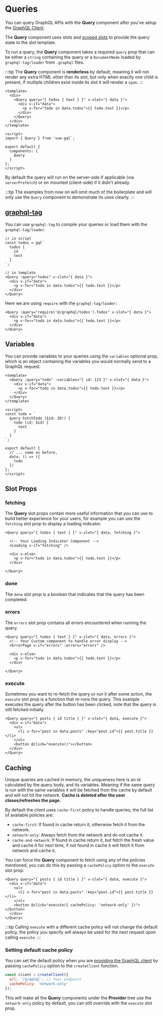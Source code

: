 # Queries

You can query GraphQL APIs with the **Query** component after you've setup the [GraphQL Client](./client.md).

The **Query** component uses slots and [scoped slots](https://vuejs.org/v2/guide/components-slots.html#Scoped-Slots) to provide the query state to the slot template.

To run a query, the **Query** component takes a required `query` prop that can be either a `string` containing the query or a `DocumentNode` loaded by `graphql-tag/loader` from `.graphql` files.

:::tip
The **Query** component is **renderless** by default, meaning it will not render any extra HTML other than its slot, but only when exactly one child is present, if multiple children exist inside its slot it will render a `span`.
:::

```vue
<template>
  <div>
    <Query query="{ todos { text } }" v-slot="{ data }">
      <div v-if="data">
        <p v-for="todo in data.todos">{{ todo.text }}</p>
      </div>
    </Query>
  </div>
</template>

<script>
import { Query } from 'vue-gql`;

export default {
  components: {
    Query
  }
};
</script>
```

By default the query will run on the server-side if applicable (via `serverPrefetch`) or on mounted (client-side) if it didn't already.

:::tip
The examples from now on will omit much of the boilerplate and will only use the `Query` component to demonstrate its uses clearly.
:::

## [graphql-tag](https://github.com/apollographql/graphql-tag)

You can use `graphql-tag` to compile your queries or load them with the `graphql-tag/loader`.

```
// in script
const todos = gql`
  todos {
    id
    text
  }
`;

// in template
<Query :query="todos" v-slot="{ data }">
  <div v-if="data">
    <p v-for="todo in data.todos">{{ todo.text }}</p>
  </div>
</Query>
```

Here we are using `require` with the `graphql-tag/loader`:

```vue
<Query :query="require('@/graphql/todos').Todos" v-slot="{ data }">
  <div v-if="data">
    <p v-for="todo in data.todos">{{ todo.text }}</p>
  </div>
</Query>
```

## Variables

You can provide variables to your queries using the `variables` optional prop, which is an object containing the variables you would normally send to a GraphQL request.

```vue
<template>
  <Query :query="todo" :variables="{ id: 123 }" v-slot="{ data }">
    <div v-if="data">
      <p v-for="todo in data.todos">{{ todo.text }}</p>
    </div>
  </Query>
</template>

<script>
const todo = `
  query FetchTodo ($id: ID!) {
    todo (id: $id) {
      text
    }
  }
`;

export default {
  // ... same as before,
  data: () => ({
    todo
  })
};
</script>
```

## Slot Props

### fetching

The **Query** slot props contain more useful information that you can use to build better experience for your users, for example you can use the `fetching` slot prop to display a loading indicator.

```vue
<Query query="{ todos { text } }" v-slot="{ data, fetching }">

  <!-- Your Loading Indicator Component -->
  <Loading v-if="fetching" />

  <div v-else>
    <p v-for="todo in data.todos">{{ todo.text }}</p>
  </div>

</Query>
```

### done

The `done` slot prop is a boolean that indicates that the query has been completed.

### errors

The `errors` slot prop contains all errors encountered when running the query.

```vue
<Query query="{ todos { text } }" v-slot="{ data, errors }">
  <!-- Your Custom component to handle error display -->
  <ErrorPage v-if="errors" :errors="errors" />

  <div v-else>
    <p v-for="todo in data.todos">{{ todo.text }}</p>
  </div>

</Query>
```

### execute

Sometimes you want to re-fetch the query or run it after some action, the `execute` slot prop is a function that re-runs the query. This example executes the query after the button has been clicked, note that the query is still fetched initially.

```vue
<Query query="{ posts { id title } }" v-slot="{ data, execute }">
  <div v-if="data">
    <ul>
      <li v-for="post in data.posts" :key="post.id">{{ post.title }}</li>
    </ul>
    <button @click="execute()"></button>
  </div>
</Query>
```

## Caching

Unique queries are cached in memory, the uniqueness here is an id calculated by the query body, and its variables. Meaning if the same query is run with the same variables it will be fetched from the cache by default and will not hit the network. **Cache is deleted after the user closes/refreshes the page.**

By default the client uses `cache-first` policy to handle queries, the full list of available policies are:

- `cache-first`: If found in cache return it, otherwise fetch it from the network.
- `network-only`: Always fetch from the network and do not cache it.
- `cache-and-network`: If found in cache return it, but fetch the fresh value and cache it for next time, if not found in cache it will fetch it from network and cache it.

You can force the **Query** component to fetch using any of the policies mentioned, you can do this by passing a `cachePolicy` option to the `execute` slot prop:

```vue
<Query query="{ posts { id title } }" v-slot="{ data, execute }">
  <div v-if="data">
    <ul>
      <li v-for="post in data.posts" :key="post.id">{{ post.title }}</li>
    </ul>
    <button @click="execute({ cachePolicy: 'network-only' })"></button>
  </div>
</Query>
```

:::tip
Calling `execute` with a different cache policy will not change the default policy, the policy you specify will always be used for the next request upon calling `execute`.
:::

### Setting default cache policy

You can set the default policy when you are [providing the GraphQL client](./client.md) by passing `cachePolicy` option to the `createClient` function.

```js
const client = createClient({
  url: '/graphql', // Your endpoint
  cachePolicy: 'network-only'
});
```

This will make all the **Query** components under the **Provider** tree use the `network-only` policy by default, you can still override with the `execute` slot prop.
